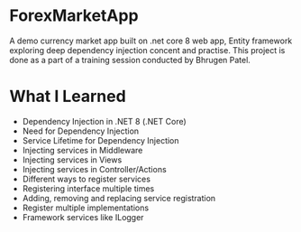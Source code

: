 # ForexMarketApp
A demo currency market app built on .net core 8 web app, Entity framework exploring deep dependency injection concent and practise. This project is done as a part of a training session conducted by Bhrugen Patel.

# What I Learned
- Dependency Injection in .NET 8 (.NET Core)
- Need for Dependency Injection
- Service Lifetime for Dependency Injection
- Injecting services in Middleware
- Injecting services in Views
- Injecting services in Controller/Actions
- Different ways to register services
- Registering interface multiple times
- Adding, removing and replacing service registration
- Register multiple implementations
- Framework services like ILogger
